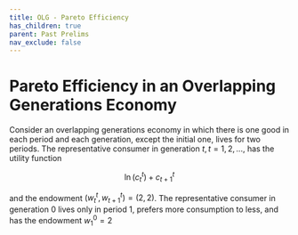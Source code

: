 ```yaml
---
title: OLG - Pareto Efficiency
has_children: true
parent: Past Prelims
nav_exclude: false
---
```


# Pareto Efficiency in an Overlapping Generations Economy

Consider an overlapping generations economy in which there is one good in each period
and each generation, except the initial one, lives for two periods. The representative
consumer in generation $t, t = 1,2,...,$ has the utility function

$$\ln (c_t^t) + c_{t+1}^t$$

and the endowment $(w_t^t, w_{t+1}^t)=(2,2)$.
The representative consumer in generation $0$ lives only in period $1$,
prefers more consumption to less, and has the endowment $w_1^0 = 2$

